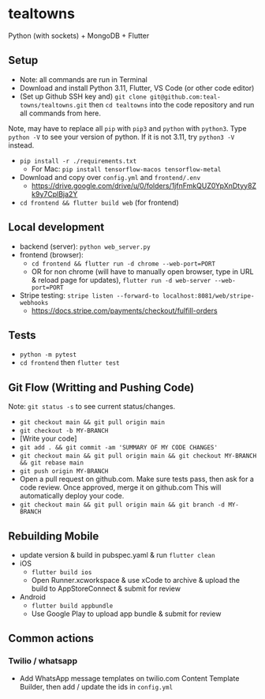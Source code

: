 # tealtowns

Python (with sockets) + MongoDB + Flutter

## Setup

- Note: all commands are run in Terminal
- Download and install Python 3.11, Flutter, VS Code (or other code editor)
- (Set up Github SSH key and) `git clone git@github.com:teal-towns/tealtowns.git` then `cd tealtowns` into the code repository and run all commands from here.

Note, may have to replace all `pip` with `pip3` and `python` with `python3`. Type `python -V` to see your version of python. If it is not 3.11, try `python3 -V` instead.
- `pip install -r ./requirements.txt`
  - For Mac: `pip install tensorflow-macos tensorflow-metal`
- Download and copy over `config.yml` and `frontend/.env`
  - https://drive.google.com/drive/u/0/folders/1jfnFmkQUZ0YpXnDtyy8Zk9y7CplBja2Y
- `cd frontend && flutter build web` (for frontend)

## Local development

- backend (server): `python web_server.py`
- frontend (browser):
  - `cd frontend && flutter run -d chrome --web-port=PORT`
  - OR for non chrome (will have to manually open browser, type in URL & reload page for updates), `flutter run -d web-server --web-port=PORT`
- Stripe testing: `stripe listen --forward-to localhost:8081/web/stripe-webhooks`
  - https://docs.stripe.com/payments/checkout/fulfill-orders

## Tests

- `python -m pytest`
- `cd frontend` then `flutter test`

## Git Flow (Writting and Pushing Code)
Note: `git status -s` to see current status/changes.
- `git checkout main && git pull origin main`
- `git checkout -b MY-BRANCH`
- [Write your code]
- `git add . && git commit -am 'SUMMARY OF MY CODE CHANGES'`
- `git checkout main && git pull origin main && git checkout MY-BRANCH && git rebase main`
- `git push origin MY-BRANCH`
- Open a pull request on github.com. Make sure tests pass, then ask for a code review. Once approved, merge it on github.com This will automatically deploy your code.
- `git checkout main && git pull origin main && git branch -d MY-BRANCH`

## Rebuilding Mobile

- update version & build in pubspec.yaml & run `flutter clean`
- iOS
  - `flutter build ios`
  - Open Runner.xcworkspace & use xCode to archive & upload the build to AppStoreConnect & submit for review
- Android
  - `flutter build appbundle`
  - Use Google Play to upload app bundle & submit for review

## Common actions

### Twilio / whatsapp

- Add WhatsApp message templates on twilio.com Content Template Builder, then add / update the ids in `config.yml`
